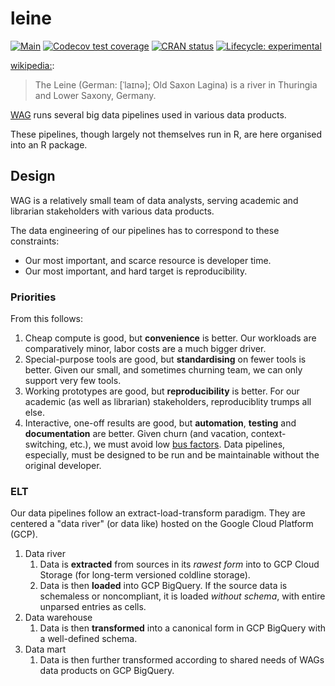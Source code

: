 # leine

<!-- badges: start -->
[![Main](https://github.com/subugoe/leine/workflows/.github/workflows/main.yaml/badge.svg)](https://github.com/subugoe/leine/actions)
[![Codecov test coverage](https://codecov.io/gh/subugoe/leine/branch/master/graph/badge.svg)](https://codecov.io/gh/subugoe/leine?branch=master)
[![CRAN status](https://www.r-pkg.org/badges/version/leine)](https://CRAN.R-project.org/package=leine)
[![Lifecycle: experimental](https://img.shields.io/badge/lifecycle-experimental-orange.svg)](https://www.tidyverse.org/lifecycle/#experimental)
<!-- badges: end -->

[wikipedia:](https://en.wikipedia.org/wiki/Leine):

> The Leine (German: [ˈlaɪnə]; Old Saxon Lagina) is a river in Thuringia and Lower Saxony, Germany.

[WAG](https://www.sub.uni-goettingen.de/kontakt/abteilungen-a-z/abteilungs-und-gruppendetails/abteilunggruppe/wissen-als-gemeingut/)
runs several big data pipelines used in various data products.

These pipelines, though largely not themselves run in R, are here organised into an R package.

## Design

WAG is a relatively small team of data analysts, serving academic and librarian stakeholders with various data products.

The data engineering of our pipelines has to correspond to these constraints:

- Our most important, and scarce resource is developer time.
- Our most important, and hard target is reproducibility.

### Priorities

From this follows:

1. Cheap compute is good, but **convenience** is better.
    Our workloads are comparatively minor, labor costs are a much bigger driver.
1. Special-purpose tools are good, but **standardising** on fewer tools is better.
    Given our small, and sometimes churning team, we can only support very few tools.
1. Working prototypes are good, but **reproducibility** is better.
    For our academic (as well as librarian) stakeholders, reproduciblity trumps all else.
1. Interactive, one-off results are good, but **automation**, **testing** and **documentation** are better.
    Given churn (and vacation, context-switching, etc.), we must avoid low [bus factors](https://en.wikipedia.org/wiki/Bus_factor).
    Data pipelines, especially, must be designed to be run and be maintainable without the original developer.

### ELT

Our data pipelines follow an extract-load-transform paradigm.
They are centered a "data river" (or data like) hosted on the Google Cloud Platform (GCP).

1. Data river
    1. Data is **extracted** from sources in its *rawest form* into to GCP Cloud Storage (for long-term versioned coldline storage).
    1. Data is then **loaded** into GCP BigQuery.
        If the source data is schemaless or noncompliant, it is loaded *without schema*, with entire unparsed entries as cells.
1. Data warehouse
    1. Data is then **transformed** into a canonical form in GCP BigQuery with a well-defined schema.
1. Data mart
    1. Data is then further transformed according to shared needs of WAGs data products on GCP BigQuery.
